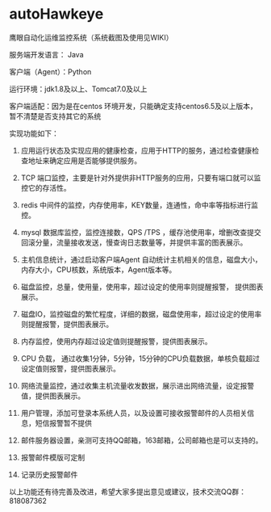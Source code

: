 # autoHawkeye
鹰眼自动化运维监控系统（系统截图及使用见WIKI）

服务端开发语言： Java

客户端（Agent）：Python

运行环境：jdk1.8及以上、Tomcat7.0及以上

客户端适配：因为是在centos 环境开发，只能确定支持centos6.5及以上版本，暂不清楚是否支持其它的系统

实现功能如下：

1. 应用运行状态及实现应用的健康检查，应用于HTTP的服务，通过检查健康检查地址来确定应用是否能够提供服务。

2. TCP 端口监控，主要是针对外提供非HTTP服务的应用，只要有端口就可以监控它的存活性。

3. redis 中间件的监控，内存使用率，KEY数量，连通性，命中率等指标进行监控。

4. mysql 数据库监控，监控连接数，QPS /TPS ，缓存池使用率，增删改查提交回滚分量，流量接收发送，慢查询日志数量等，并提供丰富的图表展示。

5. 主机信息统计，通过启动客户端Agent 自动统计主机相关的信息，磁盘大小，内存大小，CPU核数，系统版本，Agent版本等。

6. 磁盘监控，总量，使用量，使用率，超过设定的使用率则提醒报警， 提供图表展示。

7. 磁盘IO，监控磁盘的繁忙程度，详细的数据，磁盘使用率，超过设定的使用率则提醒报警，提供图表展示。

8. 内存监控，使用内存超过设定值则提醒报警，提供图表展示。

9. CPU 负载， 通过收集1分钟，5分钟，15分钟的CPU负载数据，单核负载超过设定值则报警，提供图表展示。

10. 网络流量监控，通过收集主机流量收发数据，展示进出网络流量，设定报警值，提供图表展示。

11. 用户管理，添加可登录本系统人员，以及设置可接收报警邮件的人员相关信息，短信报警暂不提供

12. 邮件服务器设置，亲测可支持QQ邮箱，163邮箱，公司邮箱也是可以支持的。

13. 报警邮件模版可定制

14. 记录历史报警邮件

以上功能还有待完善及改进，希望大家多提出意见或建议，技术交流QQ群：818087362